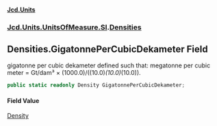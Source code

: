 #### [Jcd.Units](index.md 'index')
### [Jcd.Units.UnitsOfMeasure.SI](Jcd.Units.UnitsOfMeasure.SI.md 'Jcd.Units.UnitsOfMeasure.SI').[Densities](Densities.md 'Jcd.Units.UnitsOfMeasure.SI.Densities')

## Densities.GigatonnePerCubicDekameter Field

gigatonne per cubic dekameter defined such that: megatonne per cubic meter = Gt/dam³ × (1000.0)/((10.0)*(10.0)*(10.0)).

```csharp
public static readonly Density GigatonnePerCubicDekameter;
```

#### Field Value
[Density](Density.md 'Jcd.Units.UnitTypes.Density')